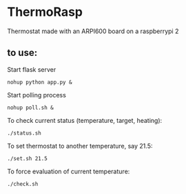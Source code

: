 # ThermoRasp
Thermostat made with an ARPI600 board on a raspberrypi 2

## to use:

Start flask server

`nohup python app.py &`

Start polling process

`nohup poll.sh &`

To check current status (temperature, target, heating):

`./status.sh`

To set thermostat to another temperature, say 21.5:

`./set.sh 21.5`

To force evaluation of current temperature:

`./check.sh`


 
